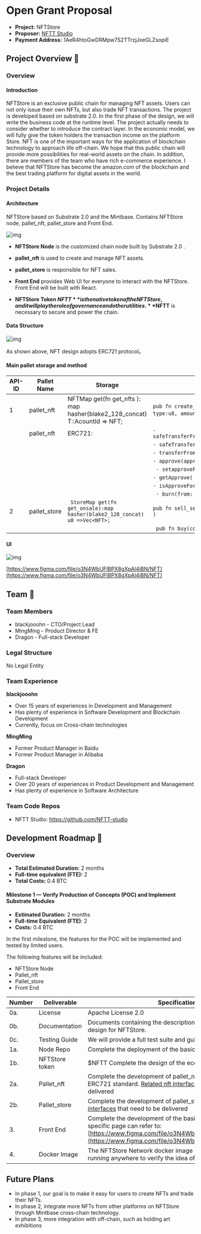 # Open Grant Proposal

* **Project:** NFTStore
* **Proposer:** [NFTT Studio](https://github.com/NFTT-studio)
* **Payment Address:**  1AeR4htoGwDRMpw7S2TTrzjJxeGLZsopiE

## Project Overview :page_facing_up:

### Overview

#### Introduction

NFTStore is an exclusive public chain for managing NFT assets. Users can not only issue their own NFTs, but also trade NFT transactions. The project is developed based on substrate 2.0. In the first phase of the design, we will write the business code at the runtime level. The project actually needs to consider whether to introduce the contract layer. In the economic model, we will fully give the token holders the transaction income on the platform Store. NFT is one of the important ways for the application of blockchain technology to approach life off-chain. We hope that this public chain will provide more possibilities for real-world assets on the chain. In addition, there are members of the team who have rich e-commerce experience. I believe that NFTStore has become the amazon.com of the blockchain and the best trading platform for digital assets in the world.

### Project Details

#### Architecture

NFTStore based on Substrate 2.0 and the Mintbase. Contains NFTStore node, pallet_nft, pallet_store and Front End.

![img](https://raw.githubusercontent.com/NFTT-studio/graphics/main/NFTT-Components.png) 

* **NFTStore Node** is the customized chain node built by Substrate 2.0 .  

* **pallet_nft** is used to create and manage NFT assets.

* **pallet_store** is responsible for NFT sales.

* **Front End** provides Web UI for everyone to interact with the NFTStore. Front End will be built with React.

* **NFTStore Token $NFTT** is the native token of the NFTStore, and it will play the role of governance and other utilities. **$NFTT** is necessary to secure and power the chain.

#### Data Structure

![img](https://raw.githubusercontent.com/NFTT-studio/graphics/main/NFTTT-UML.png)

As shown above,  NFT design adopts ERC721 protocol。

#### <span id="interface">Main pallet storage and method</span>

| API-ID | **Pallet Name** | **Storage** | **Public Method** |
| ------ | --------------- | ----------- | ----------------- |
|1| <span id="nft" >pallet_nft </span>  | NFTMap get(fn get_nfts ): map hasher(blake2_128_concat) T::AcountId => NFT;  |`pub fn create_nft(name:Vec<u8>,description:Vec<u8>, imageUrl:Vec<u8>, type:u8, amount:u256 ` )             |
| |  pallet_nft  | ERC721: |   `- safeTransferFrom(from:AccountId,to:AccountID,tokenId:u256,data:Vec<u8>)` |
| | | | `- safeTransferFrom(from:AccountId,to:AccountID,tokenId:u256) `|
| | | |` - transferFrom(from:AccountId,to:AccountID,tokenId:u256) `|
| | | | `- approve(approved: AccountId, tokenId:u256) `|
| | | |` - setapproveForAll(approved: AccountId,  approved:bool)`|
| | | | `- getApprove( tokenId:u256) `|
| | | | `- isApproveForAll(owner: AccountId, operator:AccountId) `|
| | | |` - burn(from: AccountId, tokenId:u256)` |
|2| <span id="store"> pallet_store</span> | ` StoreMap get(fn get_onsale):map hasher(blake2_128_concat)  u8 =>Vec<NFT>;`  | `pub fn sell_setting(contractAddress:Vec<u8>, tokenId:u256,  price:u256 )`|
| | | |` pub fn buy(contractAddress:vec<u8>, tokenId:u256)`|

#### UI 

![img](https://raw.githubusercontent.com/NFTT-studio/graphics/main/nfttt-frontend-mock-up.png)

[https://www.figma.com/file/o3N4WbUFlBPX8gXpAl4iBN/NFT](https://www.figma.com/file/o3N4WbUFlBPX8gXpAl4iBN/NFT)

## Team :busts_in_silhouette:

### Team Members

* blackjooohn - CTO/Project Lead
* MingMing - Product Director & FE
* Dragon - Full-stack Developer

### Legal Structure

No Legal Entity

### Team Experience

**blackjooohn**   
   -  Over 15 years of experiences in Development and Management   
   -  Has plenty of experience in Software Development and Blockchain Development   
   -  Currently, focus on Cross-chain technologies 

**MingMing**   
   -  Former Product Manager in Baidu   
   -  Former Product Manager in Alibaba  

**Dragon**   
   -  Full-stack Developer   
   -  Over 20 years of experiences in Product Development and Management   
   -  Has plenty of experience in Software Architecture   

### Team Code Repos

* NFTT Studio: https://github.com/NFTT-studio

## Development Roadmap :nut_and_bolt:

### Overview

* **Total Estimated Duration:** 2 months
* **Full-time equivalent (FTE):** 2
* **Total Costs:** 0.4 BTC


#### Milestone 1 — Verify Production of Concepts (POC) and Implement Substrate Modules

* **Estimated Duration:** 2 months
* **Full-time Equivalent (FTE)**: 2
* **Costs:** 0.4 BTC 

In the first milestone, the features for the POC will be implemented and tested by limited users. 

The following features will be included:

* NFTStore Node  
* Pallet_nft
* Pallet_store
* Front End   

| **Number** | **Deliverable**         | **Specification**                                            |
| ---------- | ----------------------- | ------------------------------------------------------------ |
| 0a.        | License                 | Apache License 2.0                                           |
| 0b.        | Documentation           | Documents containing the description of whole architecture design for NFTStore. |
| 0c.        | Testing Guide           | We will provide a full test suite and guide for  NFT .     |
| 1a.        | Node Repo               | Complete the deployment of the basic public chain  |
| 1b.        | NFTStore token          | $NFTT Complete the design of the economic model   | 
| 2a.        | Pallet_nft              | Complete the development of pallet_nft and realize the ERC721 standard. [Related nft interfaces](#nft) that need to be delivered |
| 2b.        | Pallet_store            | Complete the development of pallet_store . [Related store interfaces](#store) that need to be delivered |
| 3.         | Front End               | Complete the development of the basic interactive page, the specific page can refer to: [https://www.figma.com/file/o3N4WbUFlBPX8gXpAl4iBN/NFT](https://www.figma.com/file/o3N4WbUFlBPX8gXpAl4iBN/NFT) |
| 4.         | Docker Image            | The NFTStore Network docker image contains the POC version running anywhere to verify the idea of the NFTStore. |

## Future Plans

* In phase 1, our goal is to make it easy for users to create NFTs and trade their NFTs.
* In phase 2, integrate more NFTs from other platforms on NFTStore through Mintbase cross-chain technology. 
* In phase 3, more integration with off-chain, such as holding art exhibitions

